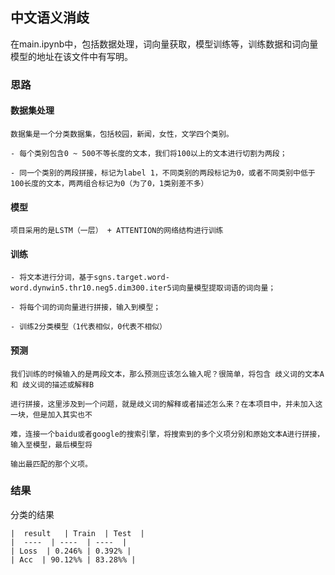 ## 中文语义消歧

在main.ipynb中，包括数据处理，词向量获取，模型训练等，训练数据和词向量模型的地址在该文件中有写明。

### 思路

#### 数据集处理

    数据集是一个分类数据集，包括校园，新闻，女性，文学四个类别。

    - 每个类别包含0 ~ 500不等长度的文本，我们将100以上的文本进行切割为两段；

    - 同一个类别的两段拼接，标记为label 1，不同类别的两段标记为0，或者不同类别中低于100长度的文本，两两组合标记为0（为了0，1类别差不多）

#### 模型

    项目采用的是LSTM（一层） + ATTENTION的网络结构进行训练


#### 训练

    - 将文本进行分词，基于sgns.target.word-word.dynwin5.thr10.neg5.dim300.iter5词向量模型提取词语的词向量；

    - 将每个词的词向量进行拼接，输入到模型；

    - 训练2分类模型（1代表相似，0代表不相似）
    
#### 预测

    我们训练的时候输入的是两段文本，那么预测应该怎么输入呢？很简单，将包含 歧义词的文本A 和 歧义词的描述或解释B
    
    进行拼接，这里涉及到一个问题，就是歧义词的解释或者描述怎么来？在本项目中，并未加入这一块，但是加入其实也不
    
    难，连接一个baidu或者google的搜索引擎，将搜索到的多个义项分别和原始文本A进行拼接，输入至模型，最后模型将
    
    输出最匹配的那个义项。

### 结果
分类的结果


    |  result   | Train  | Test  |
    |  ----  | ----  | ----  |
    | Loss  | 0.246% | 0.392% |
    | Acc  | 90.12%% | 83.28%% |

